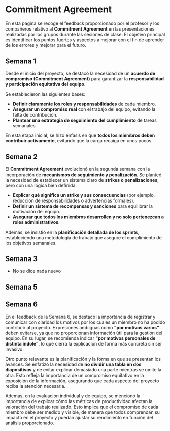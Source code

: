 # Commitment Agreement

En esta página se recoge el feedback proporcionado por el profesor y los compañeros relativo al **Commitment Agreement** en las presentaciones realizadas por los grupos durante las sesiones de clase. El objetivo principal es identificar los puntos fuertes y aspectos a mejorar con el fin de aprender de los errores y mejorar para el futuro.

## Semana 1
Desde el inicio del proyecto, se destacó la necesidad de un **acuerdo de compromiso (Commitment Agreement)** para garantizar la **responsabilidad y participación equitativa del equipo**.  

Se establecieron las siguientes bases:  
- **Definir claramente los roles y responsabilidades** de cada miembro.  
- **Asegurar un compromiso real** con el trabajo del equipo, evitando la falta de contribución.  
- **Plantear una estrategia de seguimiento del cumplimiento** de tareas semanales.  

En esta etapa inicial, se hizo énfasis en que **todos los miembros deben contribuir activamente**, evitando que la carga recaiga en unos pocos.  


## Semana 2
El **Commitment Agreement** evolucionó en la segunda semana con la incorporación de **mecanismos de seguimiento y penalización**. Se planteó la necesidad de establecer un sistema claro de **strikes o penalizaciones**, pero con una lógica bien definida:  

- **Explicar qué significa un strike y sus consecuencias** (por ejemplo, reducción de responsabilidades o advertencias formales).  
- **Definir un sistema de recompensas y sanciones** para equilibrar la motivación del equipo.  
- **Asegurar que todos los miembros desarrollen y no solo pertenezcan a roles administrativos**.  

Además, se insistió en la **planificación detallada de los sprints**, estableciendo una metodología de trabajo que asegure el cumplimiento de los objetivos semanales.  


## Semana 3
- No se dice nada nuevo

## Semana 5

## Semana 6

En el feedback de la Semana 6, se destacó la importancia de registrar y comunicar con claridad los motivos por los cuales un miembro no ha podido contribuir al proyecto. Expresiones ambiguas como **"por motivos varios"** deben evitarse, ya que no proporcionan información útil para la gestión del equipo. En su lugar, se recomienda indicar **"por motivos personales de distinta índole"**, lo que cierra la explicación de forma más concreta sin ser invasivo.

Otro punto relevante es la planificación y la forma en que se presentan los avances. Se enfatizó la necesidad de **no dividir una tabla en dos diapositivas** y de evitar explicar demasiado una parte mientras se omite la otra. Esto refleja la importancia de un compromiso equitativo en la exposición de la información, asegurando que cada aspecto del proyecto reciba la atención necesaria.

Además, en la evaluación individual y de equipo, se mencionó la importancia de explicar cómo las métricas de productividad afectan la valoración del trabajo realizado. Esto implica que el compromiso de cada miembro debe ser medido y visible, de manera que todos comprendan su impacto en el proyecto y puedan ajustar su rendimiento en función del análisis proporcionado.